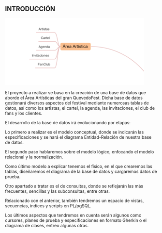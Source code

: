 ## INTRODUCCIÓN

![ImagenBBDD](../../Images/Captura.PNG)

El proyecto a realizar se basa en la creación de una base de datos que aborde el Área Artísticas del gran QuevedoFest.
Dicha base de datos gestionará diversos aspectos del festival mediante numerosas tablas de datos, así como los artistas, el cartel, la agenda, las invitaciones, el club de fans y los clientes.

El desarrollo de la base de datos irá evolucionando por etapas:   

Lo primero a realizar es el modelo conceptual, donde se indicarán las especificaciones y se hará el diagrama Entidad-Relación de nuestra base de datos. 

El segundo paso hablaremos sobre el modelo lógico, enfocando el modelo relacional y la normalización.  

Como último modelo a explicar tenemos el físico, en el que crearemos las tablas, diseñaremos el diagrama de la base de datos y cargaremos datos de prueba.  

Otro apartado a tratar es el de consultas, donde se reflejarán las más frecuentes, sencillas y las subconsultas, entre otras.  

Relacionado con el anterior, también tendremos un espacio de vistas, secuencias, indices y scripts en PL/pgSQL.

Los últimos aspectos que tendremos en cuenta serán algunos como cursores, planes de prueba y especificaciones en formato Gherkin o el diagrama de clases, entreo algunas otras.
